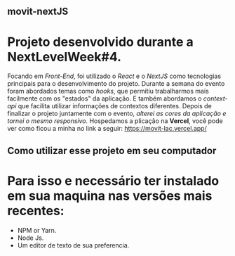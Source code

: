 ## movit-nextJS

# Projeto desenvolvido durante a NextLevelWeek#4.
  Focando em *Front-End*, foi utilizado o *React* e o *NextJS* como tecnologias principais para o desenvolvimento do projeto.
 Durante a semana do evento foram abordados temas como *hooks*, que permitiu trabalharmos mais facilmente com os "estados" da
 aplicação. E também abordamos o *context-api* que facilita utilizar informações de contextos diferentes.
  Depois de finalizar o projeto juntamente com o evento, _alterei as cores da aplicação e tornei o mesmo responsivo._
 Hospedamos a plicação na **Vercel**, você pode ver como ficou a minha no link a seguir: <https://movit-lac.vercel.app/>
  
 ## Como utilizar esse projeto em seu computador
 
  # Para isso e necessário ter instalado em sua maquina nas versões mais recentes:
  - NPM or Yarn.
  - Node Js.
  - Um editor de texto de sua preferencia.
